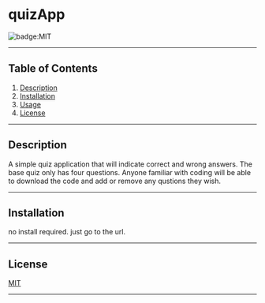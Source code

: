 
# quizApp

![badge:MIT](https://img.shields.io/badge/License-MIT-brightgreen)

---

## Table of Contents

1. [Description](#description)
2. [Installation](#installation)
3. [Usage](#usage)
4. [License](#license)

---

## Description

A simple quiz application that will indicate correct and wrong answers. The base quiz only has four questions. Anyone familiar with coding will be able to download the code and add or remove any qustions they wish.

---

## Installation

no install required. just go to the url.

---

## License

[MIT](https://opensource.org/licenses/MIT)

---
